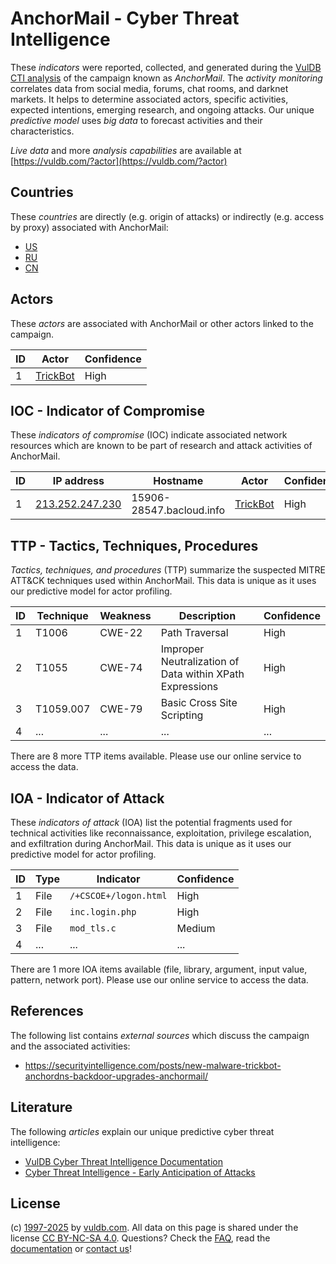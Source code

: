 # AnchorMail - Cyber Threat Intelligence

These _indicators_ were reported, collected, and generated during the [VulDB CTI analysis](https://vuldb.com/?kb.cti) of the campaign known as _AnchorMail_. The _activity monitoring_ correlates data from social media, forums, chat rooms, and darknet markets. It helps to determine associated actors, specific activities, expected intentions, emerging research, and ongoing attacks. Our unique _predictive model_ uses _big data_ to forecast activities and their characteristics.

_Live data_ and more _analysis capabilities_ are available at [https://vuldb.com/?actor](https://vuldb.com/?actor)

## Countries

These _countries_ are directly (e.g. origin of attacks) or indirectly (e.g. access by proxy) associated with AnchorMail:

* [US](https://vuldb.com/?country.us)
* [RU](https://vuldb.com/?country.ru)
* [CN](https://vuldb.com/?country.cn)

## Actors

These _actors_ are associated with AnchorMail or other actors linked to the campaign.

ID | Actor | Confidence
-- | ----- | ----------
1 | [TrickBot](https://vuldb.com/?actor.trickbot) | High

## IOC - Indicator of Compromise

These _indicators of compromise_ (IOC) indicate associated network resources which are known to be part of research and attack activities of AnchorMail.

ID | IP address | Hostname | Actor | Confidence
-- | ---------- | -------- | ----- | ----------
1 | [213.252.247.230](https://vuldb.com/?ip.213.252.247.230) | 15906-28547.bacloud.info | [TrickBot](https://vuldb.com/?actor.trickbot) | High

## TTP - Tactics, Techniques, Procedures

_Tactics, techniques, and procedures_ (TTP) summarize the suspected MITRE ATT&CK techniques used within AnchorMail. This data is unique as it uses our predictive model for actor profiling.

ID | Technique | Weakness | Description | Confidence
-- | --------- | -------- | ----------- | ----------
1 | T1006 | CWE-22 | Path Traversal | High
2 | T1055 | CWE-74 | Improper Neutralization of Data within XPath Expressions | High
3 | T1059.007 | CWE-79 | Basic Cross Site Scripting | High
4 | ... | ... | ... | ...

There are 8 more TTP items available. Please use our online service to access the data.

## IOA - Indicator of Attack

These _indicators of attack_ (IOA) list the potential fragments used for technical activities like reconnaissance, exploitation, privilege escalation, and exfiltration during AnchorMail. This data is unique as it uses our predictive model for actor profiling.

ID | Type | Indicator | Confidence
-- | ---- | --------- | ----------
1 | File | `/+CSCOE+/logon.html` | High
2 | File | `inc.login.php` | High
3 | File | `mod_tls.c` | Medium
4 | ... | ... | ...

There are 1 more IOA items available (file, library, argument, input value, pattern, network port). Please use our online service to access the data.

## References

The following list contains _external sources_ which discuss the campaign and the associated activities:

* https://securityintelligence.com/posts/new-malware-trickbot-anchordns-backdoor-upgrades-anchormail/

## Literature

The following _articles_ explain our unique predictive cyber threat intelligence:

* [VulDB Cyber Threat Intelligence Documentation](https://vuldb.com/?kb.cti)
* [Cyber Threat Intelligence - Early Anticipation of Attacks](https://www.scip.ch/en/?labs.20201022)

## License

(c) [1997-2025](https://vuldb.com/?kb.changelog) by [vuldb.com](https://vuldb.com/?kb.about). All data on this page is shared under the license [CC BY-NC-SA 4.0](https://creativecommons.org/licenses/by-nc-sa/4.0/). Questions? Check the [FAQ](https://vuldb.com/?kb.faq), read the [documentation](https://vuldb.com/?kb) or [contact us](https://vuldb.com/?contact)!
